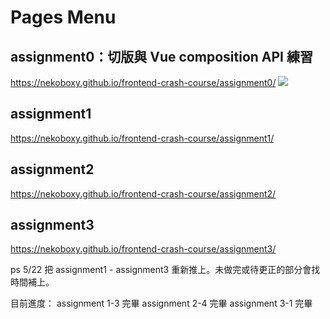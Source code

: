 # Pages Menu

## assignment0：切版與 Vue composition API 練習
https://nekoboxy.github.io/frontend-crash-course/assignment0/
![](https://i.imgur.com/2RiteQh.jpg)

## assignment1
https://nekoboxy.github.io/frontend-crash-course/assignment1/

## assignment2
https://nekoboxy.github.io/frontend-crash-course/assignment2/

## assignment3
https://nekoboxy.github.io/frontend-crash-course/assignment3/

<!-- ## assignment4
https://nekoboxy.github.io/frontend-crash-course/assignment4/

## assignment5
https://nekoboxy.github.io/frontend-crash-course/assignment5/ -->


ps 
5/22
把 assignment1 - assignment3 重新推上。未做完或待更正的部分會找時間補上。

目前進度：
assignment 1-3 完畢
assignment 2-4 完畢
assignment 3-1 完畢

